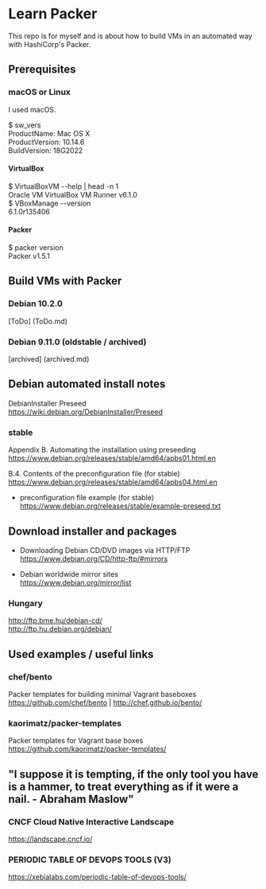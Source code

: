 # Learn Packer

This repo is for myself and is about how to build VMs in an automated way with HashiCorp's Packer.  

## Prerequisites

### macOS or Linux

I used macOS.  

$ sw_vers  
ProductName:	Mac OS X  
ProductVersion:	10.14.6  
BuildVersion:	18G2022  

#### VirtualBox

$ VirtualBoxVM --help | head -n 1  
Oracle VM VirtualBox VM Runner v6.1.0  
$ VBoxManage --version  
6.1.0r135406  

#### Packer

$ packer version  
Packer v1.5.1  

## Build VMs with Packer

### Debian 10.2.0

[ToDo] (ToDo.md)

### Debian 9.11.0 (oldstable / archived)

[archived] (archived.md)

## Debian automated install notes

DebianInstaller Preseed  
https://wiki.debian.org/DebianInstaller/Preseed  

### stable

Appendix B. Automating the installation using preseeding  
https://www.debian.org/releases/stable/amd64/apbs01.html.en  

B.4. Contents of the preconfiguration file (for stable)  
https://www.debian.org/releases/stable/amd64/apbs04.html.en  

  * preconfiguration file example (for stable)  
https://www.debian.org/releases/stable/example-preseed.txt  

## Download installer and packages

  * Downloading Debian CD/DVD images via HTTP/FTP  
https://www.debian.org/CD/http-ftp/#mirrors  

  * Debian worldwide mirror sites  
https://www.debian.org/mirror/list  

### Hungary

http://ftp.bme.hu/debian-cd/  
http://ftp.hu.debian.org/debian/  

## Used examples / useful links

### chef/bento
Packer templates for building minimal Vagrant baseboxes  
https://github.com/chef/bento | http://chef.github.io/bento/  

### kaorimatz/packer-templates
Packer templates for Vagrant base boxes  
https://github.com/kaorimatz/packer-templates/  

## "I suppose it is tempting, if the only tool you have is a hammer, to treat everything as if it were a nail. - Abraham Maslow"

### CNCF Cloud Native Interactive Landscape
https://landscape.cncf.io/  

### PERIODIC TABLE OF DEVOPS TOOLS (V3)
https://xebialabs.com/periodic-table-of-devops-tools/  
